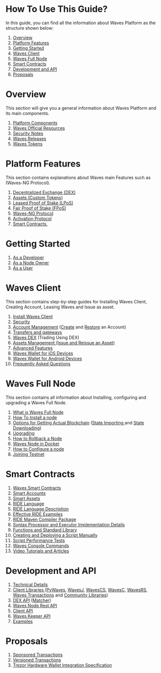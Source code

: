 # How To Use This Guide?

In this guide, you can find all the information about Waves Platform as the structure shown below:

1. [Overview](#overview)
2. [Platform Features](#platform-features)
3. [Getting Started](#getting-started)
4. [Waves Client](#waves-client)
5. [Waves Full Node](#waves-full-node)
6. [Smart Contracts](#smart-contracts)
7. [Development and API](#development-and-api)
8. [Proposals](#proposals)

# Overview

This section will give you a general information about Waves Platform and its main components.

1. [Platform Components](/en/overview/platform-components.md)
2. [Waves Official Resources](/overview/waves-official-resources.md)
3. [Security Notes](/overview/security-notes.md)
4. [Waves Releases](/overview/waves-releases.md)
5. [Waves Tokens](/overview/waves-tokens.md)

# Platform Features

This section contains explanations about Waves main Features such as \(Waves-NG Protocol\).

1. [Decentralized Exchange \(DEX\)](/platform-features/decentralized-cryptocurrency-exchange-dex.md)
2. [Assets \(Custom Tokens\)](/platform-features/assets-custom-tokens.md)
3. [Leased Proof of Stake \(LPoS\)](/platform-features/leased-proof-of-stake-lpos.md)
4. [Fair Proof of Stake \(FPoS\)](/platform-features/fair-pos.md)
5. [Waves-NG Protocol](/platform-features/waves-ng-protocol.md)
6. [Activation Protocol](/platform-features/activation-protocol.md)
7. [Smart Contracts.](/platform-features/smart-contracts.md)

# Getting Started

1. [As a Developer](/getting-started/as-a-developer.md)
2. [As a Node Owner](/getting-started/as-a-node-owner.md)
3. [As a User](/getting-started/as-a-user.md)

# Waves Client

This section contains step-by-step guides for Installing Waves Client, Creating Account, Leasing Waves and Issue as asset.

1. [Install Waves Client](/waves-client/install-waves-client.md)
2. [Security](/waves-client/security.md)
3. [Account Management](/waves-client/account-management.md) \([Create](/waves-client/account-management/creating-an-account.md) and [Restore](/waves-client/account-management/restore-an-account.md) an Account\)
4. [Transfers and gateways](/waves-client/wallet-management.md)
5. [Waves DEX](/waves-client/waves-dex.md) \(Trading Using DEX\)
6. [Assets Management \(Issue and Reissue an Asset\)](/waves-client/assets-management.md)
7. [Advanced Features](/waves-client/advanced_features.md)
8. [Waves Wallet for iOS Devices](/waves-client/mobile-apps/iOS.md)
9. [Waves Wallet for Android Devices](/waves-client/mobile-apps/android.md)
10. [Frequently Asked Questions](/waves-client/faq.md)

# Waves Full Node

This section contains all information about Installing, configuring and upgrading a Waves Full Node.

1. [What is Waves Full Node](/waves-full-node/what-is-a-full-node.md)
2. [How To Install a node](/waves-full-node/how-to-install-a-node/how-to-install-a-node.md)
3. [Options for Getting Actual Blockchain](/waves-full-node/options-for-getting-actual-blockchain.md)  \([State Importing ](/waves-full-node/options-for-getting-actual-blockchain/export-and-import-from-the-blockchain.md)and [State Downloading](/waves-full-node/options-for-getting-actual-blockchain/state-downloading-and-applying.md)\)
4. [Upgrading](/waves-full-node/upgrading.md)
5. [How to Rollback a Node](/waves-full-node/how-to-rollback-a-node.md)
6. [Waves Node in Docker](/waves-full-node/waves-node-in-docker.md)
7. [How to Configure a node](/waves-full-node/how-to-configure-a-node.md)
8. [Joining Testnet](/waves-full-node/joining-testnet.md)

# Smart Contracts

1. [Waves Smart Contracts](/technical-details/waves-contracts-language-description.md)
2. [Smart Accounts](/technical-details/waves-contracts-language-description/approach-and-capabilities.md)
3. [Smart Assets](/technical-details/smart-assets.md)
4. [RIDE Language](../technical-details/ride-language.md)
5. [RIDE Language Description](../technical-details/ride-language/language-description.md)
6. [Effective RIDE Examples](../technical-details/waves-contracts-language-description/examples/lang-stlib-usage-examples.md)
7. [RIDE Maven Compiler Package](../technical-details/ride-language/maven-compiler.md)
8. [Syntax Processor and Executor Implementation Details](../technical-details/waves-contracts-language-description/implementation-details.md)
9. [Functions and Standard Library](../technical-details/waves-contracts-language-description/standard-library.md)
10. [Creating and Deploying a Script Manually](../technical-details/waves-contracts-language-description/creating-and-deploying-a-script-manually.md)
11. [Script Performance Tests](../technical-details/waves-contracts-language-description/script-performance-tests.md)
12. [Waves Console Commands](../technical-details/waves-contracts-language-description/waves-console-commands.md)
13. [Video Tutorials and Articles](../technical-details/video-tutorials-and-articles.md)

# Development and API

1. [Technical Details](/technical-details/technical-details.md)
2. [Client Libraries ](/development-and-api/client-libraries.md)\([PyWaves](/development-and-api/client-libraries/pywaves.md), [WavesJ](/development-and-api/client-libraries/wavesj.md), [WavesCS](/development-and-api/client-libraries/wavescs.md), [WavesC](/development-and-api/client-libraries/waves-c.md), [WavesRS](/development-and-api/client-libraries/wavesrs.md), [Waves Transactions](/development-and-api/client-libraries/waves-transactions.md) and [Community Libraries](/development-and-api/client-libraries/unofficial-libraries.md)\)
3. [DEX API](/development-and-api/dex-api.md) \([Matcher](/development-and-api/dex-api/matcher.md)\)
4. [Waves Node Rest API](/development-and-api/waves-node-rest-api.md)
5. [Client API](/development-and-api/client-api/overview.md)
6. [Waves Keeper API](/development-and-api/waves-keeper-api/waves-keeper-api.md)
7. [Examples](/development-and-api/examples.md)

# Proposals

1. [Sponsored Transactions](/proposals/sponsored-transactions.md)
2. [Versioned Transactions](/proposals/versioned-transactions.md)
3. [Trezor Hardware Wallet Integration Specification](/proposals/trezor-hardware-wallet-integration-specification.md)
